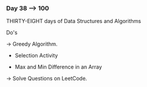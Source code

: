 ### Day 38 --> 100
THIRTY-EIGHT days of Data Structures and Algorithms

Do's
             
-> Greedy Algorithm.

   - Selection Activity

   - Max and Min Difference in an Array

-> Solve  Questions on LeetCode.
